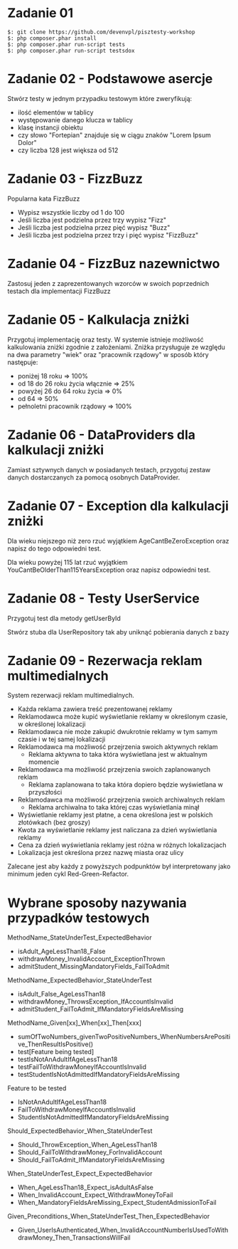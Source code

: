 # Zadanie 01

```
$: git clone https://github.com/devenvpl/pisztesty-workshop
$: php composer.phar install
$: php composer.phar run-script tests
$: php composer.phar run-script testsdox
```

# Zadanie 02 - Podstawowe asercje

Stwórz testy w jednym przypadku testowym które zweryfikują:
- ilość elementów w tablicy
- występowanie danego klucza w tablicy
- klasę instancji obiektu
- czy słowo "Fortepian" znajduje się w ciągu znaków "Lorem Ipsum Dolor"
- czy liczba 128 jest większa od 512

# Zadanie 03 - FizzBuzz

Popularna kata FizzBuzz

- Wypisz wszystkie liczby od 1 do 100
- Jeśli liczba jest podzielna przez trzy wypisz "Fizz"
- Jeśli liczba jest podzielna przez pięć wypisz "Buzz"
- Jeśli liczba jest podzielna przez trzy i pięć wypisz "FizzBuzz"

# Zadanie 04 - FizzBuz nazewnictwo

Zastosuj jeden z zaprezentowanych wzorców w swoich poprzednich testach dla implementacji FizzBuzz

# Zadanie 05 - Kalkulacja zniżki

Przygotuj implementację oraz testy. W systemie istnieje możliwość kalkulowania zniżki zgodnie z założeniami. Zniżka przysługuje ze względu na dwa parametry "wiek" oraz "pracownik rządowy" w sposób który następuje:

- poniżej 18 roku => 100%
- od 18 do 26 roku życia włącznie => 25%
- powyżej 26 do 64 roku życia => 0%
- od 64 => 50%
- pełnoletni pracownik rządowy => 100%

# Zadanie 06 - DataProviders dla kalkulacji zniżki

Zamiast sztywnych danych w posiadanych testach, przygotuj zestaw danych dostarczanych za pomocą osobnych DataProvider.

# Zadanie 07 - Exception dla kalkulacji zniżki

Dla wieku niejszego niż zero rzuć wyjątkiem AgeCantBeZeroException oraz napisz do tego odpowiedni test.

Dla wieku powyżej 115 lat rzuć wyjątkiem YouCantBeOlderThan115YearsException oraz napisz odpowiedni test.

# Zadanie 08 - Testy UserService

Przygotuj test dla metody getUserById

Stwórz stuba dla UserRepository tak aby uniknąć pobierania danych z bazy

# Zadanie 09 - Rezerwacja reklam multimedialnych
System rezerwacji reklam multimedialnych.

- Każda reklama zawiera treść prezentowanej reklamy
- Reklamodawca może kupić wyświetlanie reklamy w określonym czasie, w określonej lokalizacji
- Reklamodawca nie może zakupić dwukrotnie reklamy w tym samym czasie i w tej samej lokalizacji
- Reklamodawca ma możliwość przejrzenia swoich aktywnych reklam
  - Reklama aktywna to taka która wyświetlana jest w aktualnym momencie
- Reklamodawca ma możliwość przejrzenia swoich zaplanowanych reklam
  - Reklama zaplanowana to taka która dopiero będzie wyświetlana w przyszłości
- Reklamodawca ma możliwość przejrzenia swoich archiwalnych reklam
  - Reklama archiwalna to taka której czas wyświetlania minął
- Wyświetlanie reklamy jest płatne, a cena określona jest w polskich złotówkach (bez groszy)
- Kwota za wyświetlanie reklamy jest naliczana za dzień wyświetlania reklamy
- Cena za dzień wyświetlania reklamy jest różna w różnych lokalizacjach
- Lokalizacja jest określona przez nazwę miasta oraz ulicy

Zalecane jest aby każdy z powyższych podpunktów był interpretowany jako minimum jeden cykl Red-Green-Refactor.

# Wybrane sposoby nazywania przypadków testowych

MethodName_StateUnderTest_ExpectedBehavior
- isAdult_AgeLessThan18_False
- withdrawMoney_InvalidAccount_ExceptionThrown
- admitStudent_MissingMandatoryFields_FailToAdmit
   
MethodName_ExpectedBehavior_StateUnderTest
- isAdult_False_AgeLessThan18
- withdrawMoney_ThrowsException_IfAccountIsInvalid
- admitStudent_FailToAdmit_IfMandatoryFieldsAreMissing
   
MethodName_Given[xx]_When[xx]_Then[xxx]
- sumOfTwoNumbers_givenTwoPositiveNumbers_WhenNumbersArePositive_ThenResultIsPositive()
- test[Feature being tested]
- testIsNotAnAdultIfAgeLessThan18
- testFailToWithdrawMoneyIfAccountIsInvalid
- testStudentIsNotAdmittedIfMandatoryFieldsAreMissing
   
Feature to be tested
- IsNotAnAdultIfAgeLessThan18
- FailToWithdrawMoneyIfAccountIsInvalid
- StudentIsNotAdmittedIfMandatoryFieldsAreMissing
   
Should_ExpectedBehavior_When_StateUnderTest
- Should_ThrowException_When_AgeLessThan18
- Should_FailToWithdrawMoney_ForInvalidAccount
- Should_FailToAdmit_IfMandatoryFieldsAreMissing
   
When_StateUnderTest_Expect_ExpectedBehavior
- When_AgeLessThan18_Expect_isAdultAsFalse
- When_InvalidAccount_Expect_WithdrawMoneyToFail
- When_MandatoryFieldsAreMissing_Expect_StudentAdmissionToFail
   
Given_Preconditions_When_StateUnderTest_Then_ExpectedBehavior
- Given_UserIsAuthenticated_When_InvalidAccountNumberIsUsedToWithdrawMoney_Then_TransactionsWillFail
